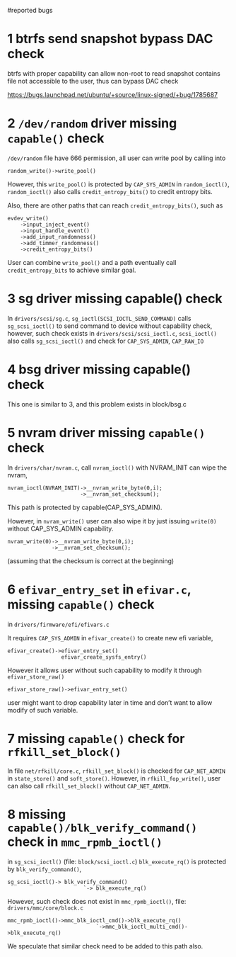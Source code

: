 #reported bugs


# 1 btrfs send snapshot bypass DAC check
btrfs with proper capability can allow non-root to read snapshot contains file
not accessible to the user, thus can bypass DAC check

https://bugs.launchpad.net/ubuntu/+source/linux-signed/+bug/1785687

# 2 ```/dev/random``` driver missing ```capable()``` check

```/dev/random``` file have 666 permission, all user can write pool by calling into

```
random_write()->write_pool()
```

However, this ```write_pool()``` is protected by ```CAP_SYS_ADMIN``` in
```random_ioctl()```, ```random_ioctl()``` also calls ```credit_entropy_bits()```
to credit entropy bits.

Also, there are other paths that can reach ```credit_entropy_bits()```, such as

```
evdev_write()
    ->input_inject_event()
    ->input_handle_event()
    ->add_input_randomness()
    ->add_timmer_randomness()
    ->credit_entropy_bits()
```

User can combine ```write_pool()``` and a path eventually call
 ```credit_entropy_bits``` to achieve similar goal.

# 3 sg driver missing capable() check

In ```drivers/scsi/sg.c```, ```sg_ioctl(SCSI_IOCTL_SEND_COMMAND)``` calls
 ```sg_scsi_ioctl()``` to send command to device without capability check,
 however, such check exists in ```drivers/scsi/scsi_ioctl.c```,
 ```scsi_ioctl()``` also calls ```sg_scsi_ioctl()``` and check for ```CAP_SYS_ADMIN```,
 ```CAP_RAW_IO```

# 4 bsg driver missing capable() check

This one is similar to 3, and this problem exists in block/bsg.c

# 5 nvram driver missing ```capable()``` check

In ```drivers/char/nvram.c```, call ```nvram_ioctl()``` with NVRAM_INIT can wipe
the nvram,

```
nvram_ioctl(NVRAM_INIT)->__nvram_write_byte(0,i);
                       ->__nvram_set_checksum();
```

This path is protected by capable(CAP_SYS_ADMIN).

However, in ```nvram_write()``` user can also wipe it by just issuing ```write(0)```
without CAP_SYS_ADMIN capability.

```
nvram_write(0)->__nvram_write_byte(0,i);
              ->__nvram_set_checksum();
```

(assuming that the checksum is correct at the beginning)

# 6 ```efivar_entry_set``` in ```efivar.c```, missing ```capable()``` check

in ```drivers/firmware/efi/efivars.c```

It requires ```CAP_SYS_ADMIN``` in ```efivar_create()``` to create new efi variable,

```
efivar_create()->efivar_entry_set()
                 efivar_create_sysfs_entry()
```

However it allows user without such capability to modify it through ```efivar_store_raw()```

```
efivar_store_raw()->efivar_entry_set()
```

user might want to drop capability later in time and don’t want to allow modify
 of such variable.

# 7 missing ```capable()``` check for ```rfkill_set_block()```

In file ```net/rfkill/core.c```,
```rfkill_set_block()``` is checked for ```CAP_NET_ADMIN``` in ```state_store()```
and ```soft_store()```. However, in ```rfkill_fop_write()```, user can also call
```rfkill_set_block()``` without ```CAP_NET_ADMIN```.


# 8 missing ```capable()/blk_verify_command()``` check in ```mmc_rpmb_ioctl()```

in ```sg_scsi_ioctl()``` (file: ```block/scsi_ioctl.c```)
```blk_execute_rq()``` is protected by ```blk_verify_command()```,

```
sg_scsi_ioctl()-> blk_verify_command()
                        `-> blk_execute_rq()
```

However, such check does not exist in ```mmc_rpmb_ioctl()```, file: ```drivers/mmc/core/block.c```

```
mmc_rpmb_ioctl()->mmc_blk_ioctl_cmd()->blk_execute_rq()
                            `->mmc_blk_ioctl_multi_cmd()->blk_execute_rq()
```

We speculate that similar check need to be added to this path also.




